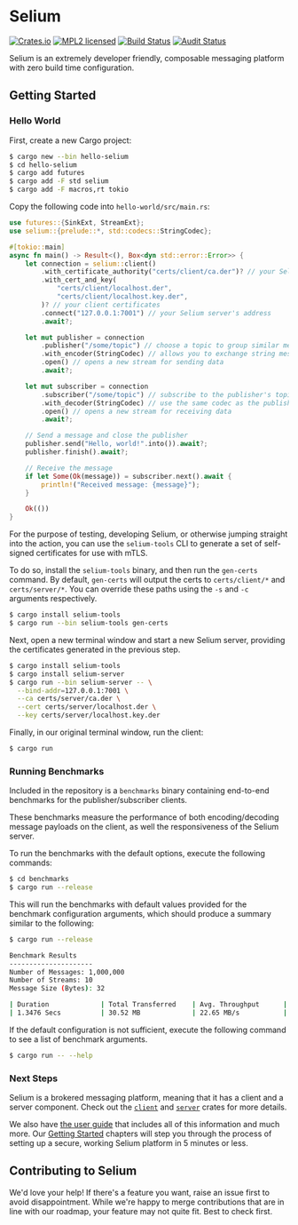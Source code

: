 # Selium

[![Crates.io][crates-badge]][crates-url]
[![MPL2 licensed][mpl-badge]][mpl-url]
[![Build Status][build-badge]][build-url]
[![Audit Status][audit-badge]][audit-url]

[crates-badge]: https://img.shields.io/crates/v/selium.svg
[crates-url]: https://crates.io/crates/selium
[mpl-badge]: https://img.shields.io/badge/licence-MPL2-blue.svg
[mpl-url]: https://github.com/seliumlabs/selium/blob/main/LICENCE
[build-badge]: https://github.com/seliumlabs/selium/actions/workflows/test.yml/badge.svg
[build-url]: https://github.com/seliumlabs/selium/actions/workflows/test.yml
[audit-badge]: https://github.com/seliumlabs/selium/actions/workflows/audit.yml/badge.svg
[audit-url]: https://github.com/seliumlabs/selium/actions/workflows/audit.yml

Selium is an extremely developer friendly, composable messaging platform with zero build time
configuration.

## Getting Started


### Hello World

First, create a new Cargo project:

```bash
$ cargo new --bin hello-selium
$ cd hello-selium
$ cargo add futures
$ cargo add -F std selium
$ cargo add -F macros,rt tokio
```

Copy the following code into `hello-world/src/main.rs`:

```rust
use futures::{SinkExt, StreamExt};
use selium::{prelude::*, std::codecs::StringCodec};

#[tokio::main]
async fn main() -> Result<(), Box<dyn std::error::Error>> {
    let connection = selium::client()
        .with_certificate_authority("certs/client/ca.der")? // your Selium cert authority
        .with_cert_and_key(
            "certs/client/localhost.der",
            "certs/client/localhost.key.der",
        )? // your client certificates
        .connect("127.0.0.1:7001") // your Selium server's address
        .await?;

    let mut publisher = connection
        .publisher("/some/topic") // choose a topic to group similar messages together
        .with_encoder(StringCodec) // allows you to exchange string messages between clients
        .open() // opens a new stream for sending data
        .await?;

    let mut subscriber = connection
        .subscriber("/some/topic") // subscribe to the publisher's topic
        .with_decoder(StringCodec) // use the same codec as the publisher
        .open() // opens a new stream for receiving data
        .await?;

    // Send a message and close the publisher
    publisher.send("Hello, world!".into()).await?;
    publisher.finish().await?;

    // Receive the message
    if let Some(Ok(message)) = subscriber.next().await {
        println!("Received message: {message}");
    }

    Ok(())
}
```

For the purpose of testing, developing Selium, or otherwise jumping straight into the action, you can use the `selium-tools` CLI to generate a set of self-signed certificates for use with mTLS.

To do so, install the `selium-tools` binary, and then run the `gen-certs` command. By default, `gen-certs` will output the certs to `certs/client/*` and `certs/server/*`. You can override these paths using the `-s` and `-c` arguments respectively.

```bash
$ cargo install selium-tools
$ cargo run --bin selium-tools gen-certs
```

Next, open a new terminal window and start a new Selium server, providing the certificates generated in the previous step.

```bash
$ cargo install selium-tools
$ cargo install selium-server
$ cargo run --bin selium-server -- \
  --bind-addr=127.0.0.1:7001 \
  --ca certs/server/ca.der \
  --cert certs/server/localhost.der \
  --key certs/server/localhost.key.der
```

Finally, in our original terminal window, run the client:

```bash
$ cargo run
```

### Running Benchmarks

Included in the repository is a `benchmarks` binary containing end-to-end benchmarks for the publisher/subscriber clients.

These benchmarks measure the performance of both encoding/decoding message payloads on the client, as well the responsiveness of the
Selium server.

To run the benchmarks with the default options, execute the following commands:

```bash
$ cd benchmarks
$ cargo run --release
```

This will run the benchmarks with default values provided for the benchmark configuration arguments, which should produce a summary
similar to the following:

```bash
$ cargo run --release

Benchmark Results
---------------------
Number of Messages: 1,000,000
Number of Streams: 10
Message Size (Bytes): 32

| Duration             | Total Transferred    | Avg. Throughput      | Avg. Latency         |
| 1.3476 Secs          | 30.52 MB             | 22.65 MB/s           | 1347.56 ns           |
```

If the default configuration is not sufficient, execute the following command to see a list of benchmark arguments.
```bash
$ cargo run -- --help
```

### Next Steps

Selium is a brokered messaging platform, meaning that it has a client and a server component. Check
out the [`client`](client/) and [`server`](server/) crates for more details.

We also have [the user guide](https://guide.selium.com) that includes all of this information and
much more. Our [Getting Started](https://guide.selium.com/getting_started/first_steps.html) chapters
will step you through the process of setting up a secure, working Selium platform in 5 minutes or
less.

## Contributing to Selium

We'd love your help! If there's a feature you want, raise an issue first to avoid disappointment.
While we're happy to merge contributions that are in line with our roadmap, your feature may not
quite fit. Best to check first.
